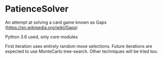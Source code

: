 # PatienceSolver
An attempt at solving a card game known as Gaps (https://en.wikipedia.org/wiki/Gaps)

Python 3.6 used, only core modules

First iteration uses entirely random move selections.
Future iterations are expected to use MonteCarlo tree-search. Other techniques will be tried too.
